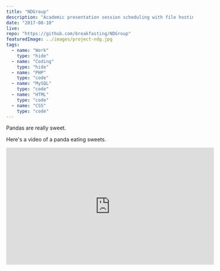 ```yaml
---
title: "NDGroup"
description: "Academic presentation session scheduling with file hosting"
date: "2017-08-10"
live: 
repo: "https://github.com/breakfasting/NDGroup"
featuredImage: ../images/project-ndg.jpg
tags:
  - name: "Work"
    type: "hide"
  - name: "Coding"
    type: "hide"
  - name: "PHP"
    type: "code"
  - name: "MySQL"
    type: "code"
  - name: "HTML"
    type: "code"
  - name: "CSS"
    type: "code"
---
```


Pandas are really sweet.

Here's a video of a panda eating sweets.

<iframe width="560" height="315" src="https://www.youtube.com/embed/4n0xNbfJLR8" frameborder="0" allowfullscreen></iframe>